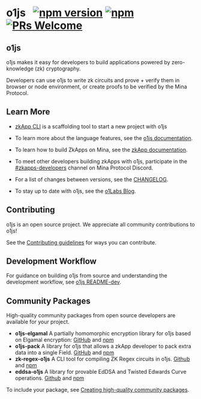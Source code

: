 # o1js &nbsp; [![npm version](https://img.shields.io/npm/v/o1js.svg?style=flat)](https://www.npmjs.com/package/o1js) [![npm](https://img.shields.io/npm/dm/o1js)](https://www.npmjs.com/package/o1js) [![PRs Welcome](https://img.shields.io/badge/PRs-welcome-brightgreen.svg)](https://github.com/o1-labs/o1js/blob/main/CONTRIBUTING.md)

## o1js

o1js makes it easy for developers to build applications powered by
zero-knowledge (zk) cryptography.

Developers can use o1js to write zk circuits and prove + verify them in browser
or node environment, or create proofs to be verified by the Mina Protocol.

## Learn More

- [zkApp CLI](https://www.npmjs.com/package/zkapp-cli) is a scaffolding tool to
  start a new project with o1js

- To learn more about the language features, see the
  [o1js documentation](https://docs.o1labs.org/o1js).

- To learn how to build ZkApps on Mina, see the
  [zkApp documentation](https://docs.minaprotocol.com/zkapps).

- To meet other developers building zkApps with o1js, participate in the
  [#zkapps-developers](https://discord.com/channels/484437221055922177/915745847692636181)
  channel on Mina Protocol Discord.

- For a list of changes between versions, see the
  [CHANGELOG](https://github.com/o1-labs/o1js/blob/main/CHANGELOG.md).

- To stay up to date with o1js, see the
  [o1Labs Blog](https://www.o1labs.org/blog?topics=o1js).

## Contributing

o1js is an open source project. We appreciate all community contributions to
o1js!

See the
[Contributing guidelines](https://github.com/o1-labs/o1js/blob/main/CONTRIBUTING.md)
for ways you can contribute.

## Development Workflow

For guidance on building o1js from source and understanding the development
workflow, see
[o1js README-dev](https://github.com/o1-labs/o1js/blob/main/README-dev.md).

## Community Packages

High-quality community packages from open source developers are available for
your project.

- **o1js-elgamal** A partially homomorphic encryption library for o1js based on
  Elgamal encryption: [GitHub](https://github.com/Trivo25/o1js-elgamal) and
  [npm](https://www.npmjs.com/package/o1js-elgamal)
- **o1js-pack** A library for o1js that allows a zkApp developer to pack extra
  data into a single Field. [GitHub](https://github.com/45930/o1js-pack) and
  [npm](https://www.npmjs.com/package/o1js-pack)
- **zk-regex-o1js** A CLI tool for compiling ZK Regex circuits in o1js.
  [Github](https://github.com/Shigoto-dev19/zk-regex-o1js) and
  [npm](https://www.npmjs.com/package/zk-regex-o1js)
- **eddsa-o1js** A library for provable EdDSA and Twisted Edwards Curve
  operations. [Github](https://github.com/o1-labs-XT/eddsa-o1js) and
  [npm](https://www.npmjs.com/package/eddsa-o1js)

To include your package, see
[Creating high-quality community packages](https://github.com/o1-labs/o1js/blob/main/CONTRIBUTING.md#creating-high-quality-community-packages).
